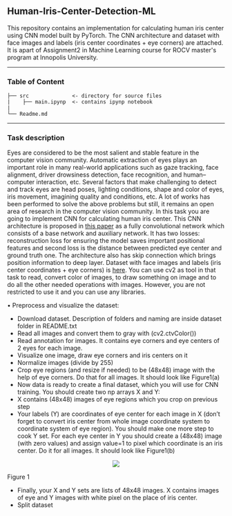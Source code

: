 ## Human-Iris-Center-Detection-ML
This repository contains an implementation for calculating human iris center using CNN model built by PyTorch. The CNN architecture and dataset with face images and labels (iris center coordinates + eye corners) are attached. It is apart of Assignment2 in Machine Learning course for ROCV master's program at Innopolis University.

---
### Table of Content 
```
├── src              <- directory for source files 
|    ├── main.ipynp  <- contains ipynp notebook
| 
└── Readme.md
```
---
### Task description
Eyes are considered to be the most salient and stable feature in the computer vision community. Automatic extraction of eyes plays an important role in many real-world applications such as gaze tracking, face alignment, driver drowsiness detection, face recognition, and human–computer interaction, etc. Several factors that make challenging to detect and track eyes are head poses, lighting conditions, shape and color of eyes, iris movement, imagining quality and conditions, etc. A lot of works has been performed to solve the above problems but still, it remains an open area of research in the computer vision community. 
In this task you are going to implement CNN for calculating human iris center. This CNN architecture is proposed in [this paper](https://ieeexplore.ieee.org/abstract/document/8803121/) as a fully convolutional network which consists of a base network and auxiliary network. It has two losses: reconstruction loss for ensuring the model saves important positional features and second loss is the distance between predicted eye center and ground truth one. The architecture also has skip connection which brings position information to deep layer. Dataset with face images and labels (iris center coordinates + eye corners) is [here](https://www.unavarra.es/gi4e/databases/gi4e/). 
You can use cv2 as tool in that task to read, convert color of images, to draw something on image and to do all the other needed operations with images. However, you are not restricted to use it and you can use any libraries. 

•	Preprocess and visualize the dataset:
- Download dataset. Description of folders and naming are inside dataset folder in README.txt 
- Read all images and convert them to gray with (cv2.ctvColor()) 
- Read annotation for images. It contains eye corners and eye centers of 2 eyes for each image. 
- Visualize one image, draw eye corners and iris centers on it 
- Normalize images (divide by 255)
- Crop eye regions (and resize if needed) to be (48x48) image with the help of eye corners. Do that for all images. It should look like Figure1(a)
- Now data is ready to create a final dataset, which you will use for CNN training. You should create two np arrays X and Y:
- X contains (48x48) images of eye regions which you crop on previous step 
- Your labels (Y) are coordinates of eye center for each image in X (don’t forget to convert iris center from whole image coordinate system to coordinate system of eye region). You should make one more step to cook Y set. For each eye center in Y you should create a (48x48) image (with zero values) and assign value=1 to pixel which coordinate is an iris center. Do it for all images. It should look like Figure1(b)
<p align="center">
  <img src="https://user-images.githubusercontent.com/90580636/146690903-6f7c2f99-a3b7-45f9-95cc-69774123529f.png" />
</p>

Figure 1
- Finally, your X and Y sets are lists of 48x48 images. X contains images of eye and Y images with white pixel on the place of iris center.
- Split dataset 
